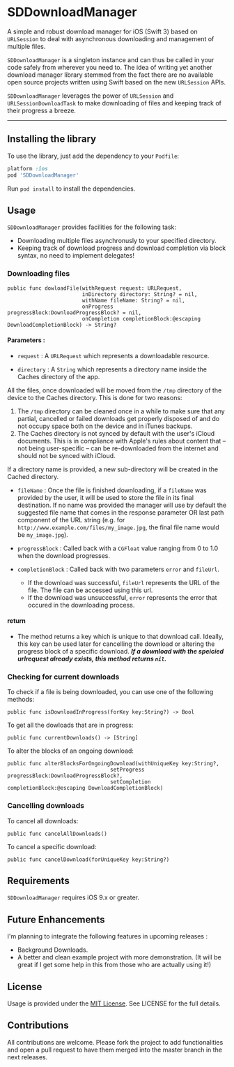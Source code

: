 SDDownloadManager
=================

A simple and robust download manager for iOS (Swift 3) based on `URLSession` to deal with asynchronous downloading and management of multiple files.

`SDDownloadManager` is a singleton instance and can thus be called in your code safely from wherever you need to. The idea of writing yet another download manager library stemmed from the fact there are no available open source projects written using Swift based on the new `URLSession` APIs.

`SDDownloadManager` leverages the power of `URLSession` and `URLSessionDownloadTask` to make downloading of files and keeping track of their progress a breeze.

- - - 

## Installing the library

To use the library, just add the dependency to your `Podfile`:

```ruby
platform :ios
pod 'SDDownloadManager'
```

Run `pod install` to install the dependencies.

## Usage

`SDDownloadManager` provides facilities for the following task:

- Downloading multiple files asynchronusly to your specified directory.
- Keeping track of download progress and download completion via block syntax, no need to implement delegates!


### Downloading files

    public func dowloadFile(withRequest request: URLRequest,
                            inDirectory directory: String? = nil,
                            withName fileName: String? = nil,
                            onProgress progressBlock:DownloadProgressBlock? = nil,
                            onCompletion completionBlock:@escaping DownloadCompletionBlock) -> String? 

#### Parameters :

- `request` : A `URLRequest` which represents a downloadable resource.

- `directory` : A `String` which represents a directory name inside the Caches directory of the app.

All the files, once downloaded will be moved from the `/tmp` directory of the device to the Caches directory. This is done for two reasons:
 
  1) The `/tmp` directory can be cleaned once in a while to make sure that any partial, cancelled or failed downloads get properly disposed of and do not occupy space both on the device and in iTunes backups.
  2) The Caches directory is not synced by default with the user's iCloud documents. This is in compliance with Apple's rules about content that – not being user-specific – can be re-downloaded from the internet and should not be synced with iCloud.

If a directory name is provided, a new sub-directory will be created in the Cached directory.

- `fileName` : Once the file is finished downloading, if a `fileName` was provided by the user, it will be used to store the file in its final destination. If no name was provided the manager will use by default the suggested file name that comes in the response parameter OR last path component of the URL string (e.g. for `http://www.example.com/files/my_image.jpg`, the final file name would be `my_image.jpg`).

- `progressBlock` : Called back with a `CGFloat` value ranging from 0 to 1.0 when the download progresses.

- `completionBlock` : Called back with two parameters `error` and `fileUrl`.
    - If the download was successful, `fileUrl` represents the URL of the file. The file can be accessed using this url.
    - If the download was unsuccessful, `error` represents the error that occured in the downloading process.
    
#### return

- The method returns a key which is unique to that download call. Ideally, this key can be used later for cancelling the download or altering the progress block of a specific download.  ***If a download with the speicied urlrequest already exists, this method returns `nil`.***
      
### Checking for current downloads 

To check if a file is being downloaded, you can use one of the following methods:

    public func isDownloadInProgress(forKey key:String?) -> Bool

To get all the dowloads that are in progress:

    public func currentDownloads() -> [String]

To alter the blocks of an ongoing download:

    public func alterBlocksForOngoingDownload(withUniqueKey key:String?,
                                     setProgress progressBlock:DownloadProgressBlock?,
                                     setCompletion completionBlock:@escaping DownloadCompletionBlock)
### Cancelling downloads

To cancel all downloads:

    public func cancelAllDownloads()

To cancel a specific download:

    public func cancelDownload(forUniqueKey key:String?)
                                  
## Requirements

`SDDownloadManager` requires iOS 9.x or greater.

## Future Enhancements

I'm planning to integrate the following features in upcoming releases :
- Background Downloads.
- A better and clean example project with more demonstration. (It will be great if I get some help in this from those who are actually using it!)

## License

Usage is provided under the [MIT License](http://opensource.org/licenses/mit-license.php).  See LICENSE for the full details.

## Contributions

All contributions are welcome. Please fork the project to add functionalities and open a pull request to have them merged into the master branch in the next releases.
